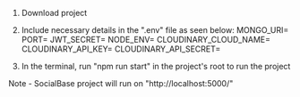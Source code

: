 1. Download project

2. Include necessary details in the ".env" file as seen below:
	MONGO_URI=
	PORT=
	JWT_SECRET=
	NODE_ENV=
	CLOUDINARY_CLOUD_NAME=
	CLOUDINARY_API_KEY=
	CLOUDINARY_API_SECRET=

3. In the terminal, run "npm run start" in the project's root to run the project

Note - SocialBase project will run on "http://localhost:5000/"
